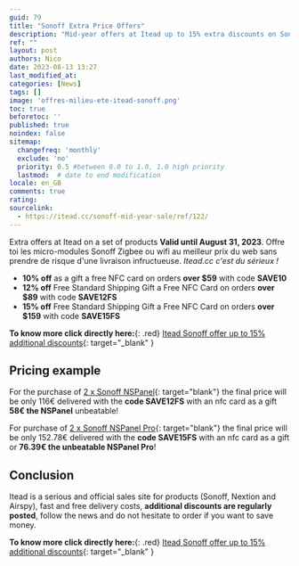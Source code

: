 ```yaml
---
guid: 79
title: "Sonoff Extra Price Offers"
description: "Mid-year offers at Itead up to 15% extra discounts on Sonoff and Nextion products, get the best price for the NSPanel or NSPanel PRO"
ref: ""
layout: post
authors: Nico
date: 2023-08-13 13:27
last_modified_at: 
categories: [News]
tags: []
image: 'offres-milieu-ete-itead-sonoff.png'
toc: true
beforetoc: ''
published: true
noindex: false
sitemap:
  changefreq: 'monthly'
  exclude: 'no'
  priority: 0.5 #between 0.0 to 1.0, 1.0 high priority
  lastmod:  # date to end modification
locale: en_GB
comments: true
rating:  
sourcelink:
  - https://itead.cc/sonoff-mid-year-sale/ref/122/
---
```


Extra offers at Itead on a set of products **Valid until August 31, 2023**. Offre toi les micro-modules Sonoff Zigbee ou wifi au meilleur prix du web sans prendre de risque d'une livraison infructueuse. *Itead.cc c'est du sérieux !*

- **10% off** as a gift a free NFC card on orders **over $59** with code **SAVE10**
- **12% off** Free Standard Shipping Gift a Free NFC Card on orders **over $89** with code **SAVE12FS**
- **15% off** Free Standard Shipping Gift a Free NFC Card on orders **over $159** with code **SAVE15FS**

**To know more click directly here:**{: .red} [Itead Sonoff offer up to 15% additional discounts](https://itead.cc/sonoff-mid-year-sale/ref/122/){: target="_blank" }

## Pricing example

For the purchase of [2 x Sonoff NSPanel](https://itead.cc/product/sonoff-nspanel-smart-scene-wall-switch/ref/122/){: target="blank"} the final price will be only 116€ delivered with the **code SAVE12FS** with an nfc card as a gift **58€ the NSPanel** unbeatable!

For purchase of [2 x Sonoff NSPanel Pro](https://itead.cc/product/sonoff-nspanel-pro-smart-home-control-panel/ref/122/){: target="blank"} the final price will be only 152.78€ delivered with the **code SAVE15FS** with an nfc card as a gift or **76.39€ the unbeatable NSPanel Pro**!

## Conclusion

Itead is a serious and official sales site for products (Sonoff, Nextion and Airspy), fast and free delivery costs, **additional discounts are regularly posted**, follow the news and do not hesitate to order if you want to save money.

**To know more click directly here:**{: .red} [Itead Sonoff offer up to 15% additional discounts](https://itead.cc/sonoff-mid-year-sale/ref/122/){: target="_blank" }
